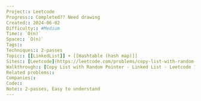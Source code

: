 ```yaml
---
Project:: Leetcode
Progress:: Completed?? Need drawing
Created:: 2024-06-02
Difficulty:: #Medium 
Time:: `O(n)`
Space:: `O(n)`
Tags:: 
Techniques:: 2-passes
Topic:: [[LinkedList]] + [[Hashtable (hash map)]]
Sites:: [Leetcode](https://leetcode.com/problems/copy-list-with-random-pointer/description/)
Walkthrough:: [Copy List with Random Pointer - Linked List - Leetcode 138 - YouTube](https://www.youtube.com/watch?v=5Y2EiZST97Y)
Related problems:: 
Companies:: 
Code:: 
Note:: 2-passes, Easy to understand
---
```

